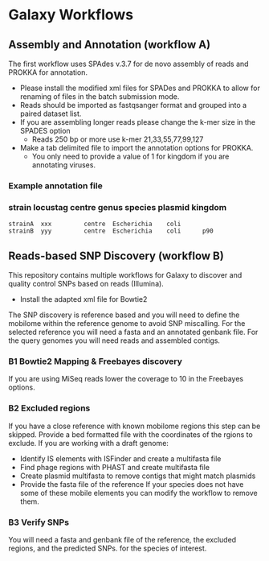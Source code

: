 # Galaxy Workflows

## Assembly and Annotation (workflow A)
The first workflow uses SPAdes v.3.7 for de novo assembly of reads and PROKKA for annotation. 
  * Please install the modified xml files for SPADes and PROKKA to allow for renaming of files in the batch submission mode. 
  * Reads should be imported as fastqsanger format and grouped into a paired dataset list.
  * If you are assembling longer reads please change the k-mer size in the SPADES option
     * Reads 250 bp or more use k-mer 21,33,55,77,99,127
  * Make a tab delimited file to import the annotation options for PROKKA.
     * You only need to provide a value of 1 for kingdom if you are annotating viruses.

### Example annotation file  
### strain	 locustag	 centre	 genus	      species	plasmid	kingdom
    strainA	 xxx	     centre	 Escherichia	coli		
    strainB	 yyy	     centre  Escherichia	coli	  p90
  



## Reads-based SNP Discovery (workflow B)
This repository contains multiple workflows for Galaxy to discover and quality control SNPs based on reads (Illumina). 
 * Install the adapted xml file for Bowtie2

The SNP discovery is reference based and you will need to define the mobilome within the reference genome to avoid SNP miscalling.
For the selected reference you will need a fasta and an annotated genbank file. For the query genomes you will need reads and 
assembled contigs.

### B1 Bowtie2 Mapping & Freebayes discovery
If you are using MiSeq reads lower the coverage to 10 in the Freebayes options.

### B2 Excluded regions
If you have a close reference with known mobilome regions this step can be skipped. Provide a bed formatted file with the coordinates
of the rgions to exclude. 
If you are working with a draft genome: 
 * Identify IS elements with ISFinder and create a multifasta file
 * Find phage regions with PHAST and create multifasta file
 * Create plasmid multifasta to remove contigs that might match plasmids
 * Provide the fasta file of the reference
If your species does not have some of these mobile elements you can modify the workflow to remove them.

### B3 Verify SNPs
You will need a fasta and genbank file of the reference, the excluded regions, and the predicted SNPs.
for the species of interest. 
